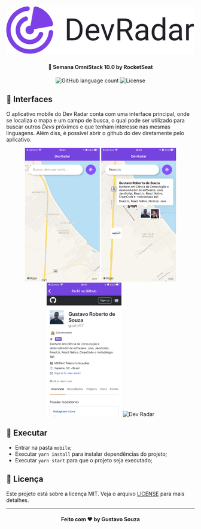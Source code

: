 <h1 align="center">
    <img alt="Dev Radar" src="../.github/logo.svg" />
</h1>

<h4 align="center">
  🚀 Semana OmniStack 10.0 by RocketSeat
</h4>

<p align="center">
  <img alt="GitHub language count" src="https://img.shields.io/github/languages/count/guuhx97/dev-radar">
  <img alt="License" src="https://img.shields.io/badge/license-MIT-brightgreen">
</p>

## 📱 Interfaces
O aplicativo mobile do Dev Radar conta com uma interface principal, onde se localiza o mapa e um campo de busca, o qual pode ser utilizado para buscar outros *Devs* próximos e que tenham interesse nas mesmas linguagens. Além diss, é possível abrir o github do dev diretamente pelo aplicativo.


<div align="center">
    <img alt="Dev Radar" src="../.github/mobile-home1.PNG" width="200px" height="355.5px"/>
    <img alt="Dev Radar" src="../.github/mobile-home2.png" width="200px" />
    <img alt="Dev Radar" src="../.github/mobile-github.png" width="200px" />
    <img alt="Dev Radar" src="../.github/mobile-devradar.gif" width="200px" height="355.5px" />
</div>

## 🔄 Executar
- Entrar na pasta `mobile`;
 - Executar `yarn install` para instalar dependências do projeto;
 - Executar `yarn start` para que o projeto seja executado;

 ## 📝 Licença
Este projeto está sobre a licença MIT. Veja o arquivo [LICENSE](../LICENSE.md) para mais detalhes.


---
<h4 align="center">
  Feito com ❤️ by Gustavo Souza
</h4>
